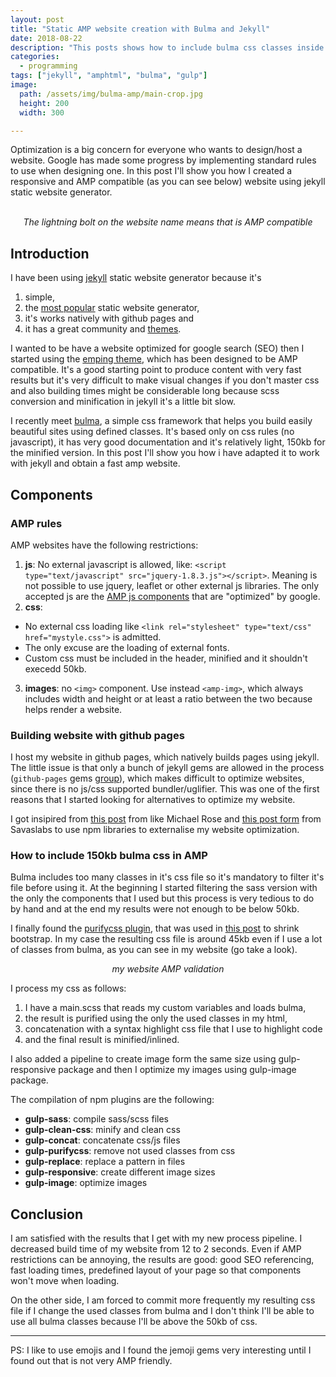 ```yaml
---
layout: post
title: "Static AMP website creation with Bulma and Jekyll"
date: 2018-08-22
description: "This posts shows how to include bulma css classes inside a jekyll website but keeping good performance from AMP websites"
categories:
  - programming
tags: ["jekyll", "amphtml", "bulma", "gulp"]
image:
  path: /assets/img/bulma-amp/main-crop.jpg
  height: 200
  width: 300

---
```


Optimization is a big concern for everyone who wants to design/host a website.
Google has made some progress by implementing standard rules to use when
designing one.
In this post I'll show you how I created a responsive and AMP compatible (as
you can see below) website using jekyll static website generator.

<center>
<amp-img src="/assets/img/bulma-amp/previsualization.png" width="360" height="369" layout="intrinsic" alt="amp compatible verification result"></amp-img>
<br><i>The lightning bolt on the website name means that is AMP compatible</i>
</center>

## Introduction

I have been using [jekyll](https://jekyllrb.com/) static website generator because it's 
1. simple,
2. the [most popular](https://www.staticgen.com/) static website generator,
3. it's works natively with github pages and
4. it has a great community and [themes](http://jekyllthemes.org/).

I wanted to be have a website optimized for google search (SEO) then I started using the [emping
theme](https://github.com/rmsubekti/emping), which has been designed to be AMP
compatible. It's a good starting point to produce content with very fast results
but it's very difficult to make visual changes if you don't master css and also
building times might be considerable long because scss conversion and minification
in jekyll it's a little bit slow.

I recently meet [bulma](https://bulma.io/), a simple css framework that helps
you build easily beautiful sites using defined classes. It's based only on css
rules (no javascript), it has very good documentation and it's relatively light, 150kb
for the minified version.  In this post I'll show you how i have adapted it to
work with jekyll and obtain a fast amp website.

## Components

### AMP rules

AMP websites have the following restrictions:
1. **js**: No external javascript is allowed, like: `<script type="text/javascript" src="jquery-1.8.3.js"></script>`. Meaning is not possible to use jquery, leaflet or other external js libraries. The only accepted js are the [AMP js components](https://www.ampproject.org/docs/reference/components) that are "optimized" by google.
2. **css**: 
* No external css loading like `<link rel="stylesheet" type="text/css" href="mystyle.css">` is admitted.
* The only excuse are the loading of external fonts. 
* Custom css must be included in the header, minified and it shouldn't execedd 50kb. 
3. **images**: no `<img>` component. Use instead `<amp-img>`, which always includes width and height or at least a ratio between the two because helps render a website.

### Building website with github pages

I host my website in github pages, which natively builds pages using jekyll.
The little issue is that only a bunch of jekyll gems are allowed in the process
(`github-pages` gems [group](https://pages.github.com/versions/)), which makes
difficult to optimize websites, since there is no js/css supported
bundler/uglifier. This was one of the first reasons that I started looking for alternatives to optimize my website. 

I got insipired from [this
post](https://mademistakes.com/articles/using-jekyll-2017/) from like Michael
Rose and [this post
form](https://savaslabs.com/2016/10/19/optimizing-jekyll-with-gulp.html) from
Savaslabs to use npm libraries to externalise my website optimization.

### How to include 150kb bulma css in AMP 

Bulma includes too many classes in it's css file so it's mandatory to filter
it's file before using it. At the beginning I started filtering the sass version
with the only the components that I used but this process is very tedious to do
by hand and at the end my results were not enough to be below 50kb.

I finally found the [purifycss plugin](https://github.com/purifycss/purifycss),
that was used in [this
post](https://www.uncompiled.org/blog/2016/amp-bootstrap/) to shrink
bootstrap. In my case the resulting css file is around 45kb even if I use a lot of
classes from bulma, as you can see in my website (go take a look).

<center>
<amp-img src="/assets/img/bulma-amp/validation.png" width="700" height="350" layout="responsive"></amp-img>
<i>my website AMP validation</i>
</center>

I process my css as follows:
1. I have a main.scss that reads my custom variables and loads bulma,
2. the result is purified using the only the used classes in my html,
3. concatenation with a syntax highlight css file that I use to highlight code
4. and the final result is minified/inlined.

I also added a pipeline to create image form the same size using
gulp-responsive package and then I optimize my images using gulp-image package.

The compilation of npm plugins are the following:
* **gulp-sass**: compile sass/scss files
* **gulp-clean-css**: minify and clean css
* **gulp-concat**: concatenate css/js files
* **gulp-purifycss**: remove not used classes from css
* **gulp-replace**: replace a pattern in files
* **gulp-responsive**: create different image sizes
* **gulp-image**: optimize images


## Conclusion

I am satisfied with the results that I get with my new process pipeline. I
decreased build time of my website from 12 to 2 seconds. 
Even if AMP restrictions can be annoying, the results are good: good SEO referencing,
fast loading times, predefined layout of your page so that components won't move when loading. 

On the other side, I am forced to commit more frequently my resulting css file
if I change the used classes from bulma and I don't think I'll be able to use
all bulma classes because I'll be above the 50kb of css. 

---

PS: I like to use emojis and I found the jemoji gems very interesting until I found out that is not very AMP friendly. 
